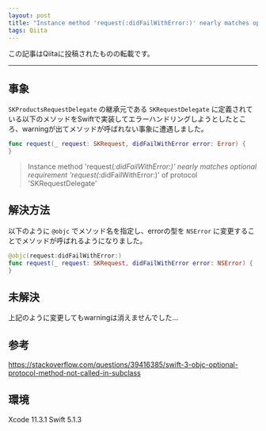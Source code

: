 ```yaml
---
layout: post
title: "Instance method 'request(:didFailWithError:)' nearly matches optional requirement 'request(:didFailWithError:)' of protocol 'SKRequestDelegate' に対処する"
tags: Qiita
---
```

この記事はQiitaに投稿されたものの転載です。

---
## 事象

`SKProductsRequestDelegate` の継承元である `SKRequestDelegate` に定義されている以下のメソッドをSwiftで実装してエラーハンドリングしようとしたところ、warningが出てメソッドが呼ばれない事象に遭遇しました。

```swift
func request(_ request: SKRequest, didFailWithError error: Error) {
}
```

> Instance method 'request(_:didFailWithError:)' nearly matches optional requirement 'request(_:didFailWithError:)' of protocol 'SKRequestDelegate'


## 解決方法
以下のように `@objc` でメソッド名を指定し、errorの型を `NSError` に変更することでメソッドが呼ばれるようになりました。

```swift
@objc(request:didFailWithError:)
func request(_ request: SKRequest, didFailWithError error: NSError) {
}
```

## 未解決
上記のように変更してもwarningは消えませんでした...

## 参考
https://stackoverflow.com/questions/39416385/swift-3-objc-optional-protocol-method-not-called-in-subclass

## 環境

Xcode 11.3.1
Swift 5.1.3
